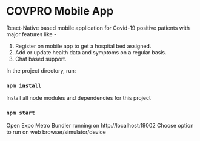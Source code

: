 # COVPRO Mobile App

React-Native based mobile application for Covid-19 positive patients with major features like -
1. Register on mobile app to get a hospital bed assigned.
2. Add or update health data and symptoms on a regular basis.
3. Chat based support.

In the project directory, run:

### `npm install`

Install all node modules and dependencies for this project

### `npm start`

Open Expo Metro Bundler running on http://localhost:19002
Choose option to run on web browser/simulator/device

